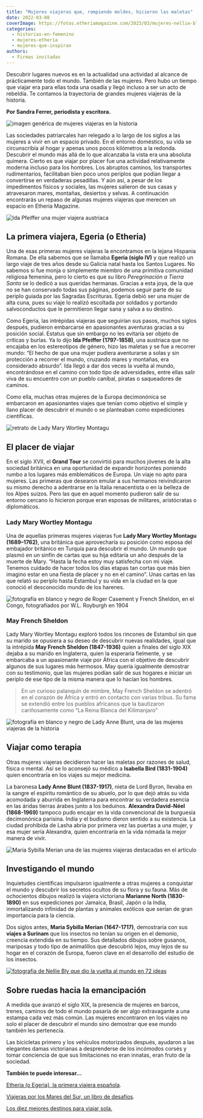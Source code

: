 ```yaml
---
title: "Mujeres viajeras que, rompiendo moldes, hicieron las maletas"
date: 2022-03-08
coverImage: https://fotos.etheriamagazine.com/2023/03/mujeres-nellie-bly-libro-viajeras.jpg
categories: 
  - historias-en-femenino
  - mujeres-etheria
  - mujeres-que-inspiran
authors: 
  - Firmas invitadas
---
```


Descubrir lugares nuevos es en la actualidad una actividad al alcance de prácticamente 
todo el mundo. También de las mujeres. Pero hubo un tiempo que viajar era para ellas 
toda una osadía y llegó incluso a ser un acto de rebeldía. Te contamos la trayectoria de 
grandes mujeres viajeras de la historia. 

**Por Sandra Ferrer, periodista y escritora.** 

![imagen genérica de mujeres viajeras en la historia](https://fotos.etheriamagazine.com/2022/03/mujeres-viajeras-historia-683x1024.jpg "Los viajes eran un auténtico desafío para la mujer de los siglos pasados.")

Las sociedades patriarcales han relegado a lo largo de los siglos a las mujeres a vivir 
en un espacio privado. En el entorno doméstico, su vida se circunscribía al hogar y 
apenas unos pocos kilómetros a la redonda. Descubrir el mundo más allá de lo que 
alcanzaba la vista era una absoluta quimera. Cierto es que viajar por placer fue una 
actividad relativamente moderna incluso para los hombres. Los abruptos caminos, los 
transportes rudimentarios, facilitaban bien poco unos periplos que podían llegar a 
convertirse en verdaderas pesadillas. Y aún así, a pesar de los impedimentos físicos y 
sociales, las mujeres salieron de sus casas y atravesaron mares, montañas, desiertos y 
selvas. A continuación encontrarás un repaso de algunas mujeres viajeras que merecen un 
espacio en Etheria Magazine. 

![Ida Pfeiffer una mujer viajera austriaca](https://fotos.etheriamagazine.com/2022/03/mujeres-viajeras-ida-pfeiffer.jpg "Ida Pfeiffer (1797-1858).")

## La primera viajera, Egeria (o Etheria)

Una de esas primeras mujeres viajeras la encontramos en la lejana Hispania Romana. De 
ella sabemos que se llamaba **Egeria (siglo IV)** y que realizó un largo viaje de tres 
años desde su Galicia natal hasta los Santos Lugares. No sabemos si fue monja o 
simplemente miembro de una primitiva comunidad religiosa femenina, pero lo cierto es que 
su libro _Peregrinación a Tierra Santa_ se lo dedicó a sus queridas hermanas. Gracias a 
esta joya, de la que no se han conservado todas sus páginas, podemos seguir parte de su 
periplo guiada por las Sagradas Escrituras. Egeria debió ser una mujer de alta cuna, 
pues su viaje lo realizó escoltada por soldados y portando salvoconductos que le 
permitieron llegar sana y salva a su destino. 

Como Egeria, las intrépidas viajeras que seguirían sus pasos, muchos siglos después, 
pudieron embarcarse en apasionantes aventuras gracias a su posición social. Estatus que 
sin embargo no les evitaría ser objeto de críticas y burlas. Ya lo dijo **Ida Pfeiffer 
(1797-1858)**, una austriaca que no encajaba en los estereotipos de género, hizo las 
maletas y se fue a recorrer mundo: “El hecho de que una mujer pudiera aventurarse a 
solas y sin protección a recorrer el mundo, cruzando mares y montañas, era considerado 
absurdo”. Ida llegó a dar dos veces la vuelta al mundo, encontrándose en el camino con 
todo tipo de adversidades, entre ellas salir viva de su encuentro con un pueblo caníbal, 
piratas o saqueadores de caminos. 

Como ella, muchas otras mujeres de la Europa decimonónica se embarcaron en apasionantes 
viajes que tenían como objetivo el simple y llano placer de descubrir el mundo o se 
planteaban como expediciones científicas. 

![retrato de Lady Mary Wortley Montagu](https://fotos.etheriamagazine.com/2022/03/mujeres-viajeras-Mary-Wortley-Montagu.jpg "Lady Mary Wortley Montagu (1689–1762).")

## El placer de viajar

En el siglo XVII, el **Grand Tour** se convirtió para muchos jóvenes de la alta sociedad 
británica en una oportunidad de expandir horizontes poniendo rumbo a los lugares más 
emblemáticos de Europa. Un viaje no apto para mujeres. Las primeras que desearon emular 
a sus hermanos reivindicaron su mismo derecho a adentrarse en la Italia renacentista o 
en la belleza de los Alpes suizos. Pero las que en aquel momento pudieron salir de su 
entorno cercano lo hicieron porque eran esposas de militares, aristócratas o 
diplomáticos. 

### Lady Mary Wortley Montagu

Una de aquellas primeras mujeres viajeras fue **Lady Mary Wortley Montagu (1689–1762)**, 
una británica que aprovecharía su posición como esposa del embajador británico en 
Turquía para descubrir el mundo. Un mundo que plasmó en un sinfín de cartas que su hija 
editaría un año después de la muerte de Mary. “Hasta la fecha estoy muy satisfecha con 
mi viaje. Tenemos cuidado de hacer todos los días etapas tan cortas que más bien imagino 
estar en una fiesta de placer y no en el camino”. Unas cartas en las que relató su 
periplo hasta Estambul y su vida en la ciudad en la que conoció el desconocido mundo de 
los harenes. 

![fotografía en blanco y negro de Roger Casement y French Sheldon, en el Congo, fotografiados por  W.L. Royburgh en 1904](https://fotos.etheriamagazine.com/2022/03/Roger-Casement-French-Sheldon.jpg "Roger Casement y May French Sheldon, en el Congo, fotografiados por W.L. Royburgh (1904).")

### May French Sheldon

Lady Mary Wortley Montagu exploró todos los rincones de Estambul sin que su marido se 
opusiera a su deseo de descubrir nuevas realidades, igual que la intrépida **May French 
Sheldon (1847-1936)** quien a finales del siglo XIX dejaba a su marido en Inglaterra, 
quien la esperaría fielmente, y se embarcaba a un apasionante viaje por África con el 
objetivo de descubrir algunos de sus lugares más hermosos. May quería igualmente 
demostrar con su testimonio, que las mujeres podían salir de sus hogares e iniciar un 
periplo de ese tipo de la misma manera que lo hacían los hombres. 

> En un curioso palanquín de mimbre, May French Sheldon se adentró en el corazón de África 
> y entró en contacto con varias tribus. Su fama se extendió entre los pueblos africanos 
> que la bautizaron cariñosamente como “La Reina Blanca del Kilimanjaro” 

![fotografía en blanco y negro de Lady Anne Blunt, una de las mujeres viajeras de la historia](https://fotos.etheriamagazine.com/2022/03/mujeres-viajeras-Lady-Anne.jpg "Lady Anne Blunt (1837-1917), nieta de Lord Byron.")

## Viajar como terapia

Otras mujeres viajeras decidieron hacer las maletas por razones de salud, física o 
mental. Así se lo aconsejó su médico a **Isabella Bird (1831-1904)** quien encontraría 
en los viajes su mejor medicina. 

La baronesa **Lady Anne Blunt (1837-1917)**, nieta de Lord Byron, llevaba en la sangre 
el espíritu romántico de su abuelo, por lo que dejó atrás su vida acomodada y aburrida 
en Inglaterra para encontrar su verdadera esencia en las áridas tierras árabes junto a 
los beduinos. **Alexandra David-Néel (1868-1969)** tampoco pudo encajar en la vida 
convencional de la burguesía decimonónica parisina. India y el budismo dieron sentido a 
su existencia. La ciudad prohibida de Lasha abría por primera vez las puertas a una 
mujer, y esa mujer sería Alexandra, quien encontraría en la vida nómada la mejor manera 
de vivir. 

![Maria Sybilla Merian una de las mujeres viajeras destacadas en el artículo](https://fotos.etheriamagazine.com/2022/03/mujeres-viajeras-Maria-Sibylla.jpg "Maria Sybilla Merian (1647-1717).")

## Investigando el mundo

Inquietudes científicas impulsaron igualmente a otras mujeres a conquistar el mundo y 
descubrir los secretos ocultos de su flora y su fauna. Más de ochocientos dibujos 
realizó la viajera victoriana **Marianne North (1830-1890)** en sus expediciones por 
Jamaica, Brasil, Japón o la India, inmortalizando infinidad de plantas y animales 
exóticos que serían de gran importancia para la ciencia. 

Dos siglos antes, **Maria Sybilla Merian (1647-1717)**, demostraría con sus **viajes a 
Surinam** que los insectos no tenían su origen en el demonio, creencia extendida en su 
tiempo. Sus detallados dibujos sobre gusanos, mariposas y todo tipo de animalillos que 
descubrió lejos, muy lejos de su hogar en el corazón de Europa, fueron clave en el 
desarrollo del estudio de los insectos. 

[![fotografia de Nellie Bly que dio la vuelta al mundo en 72 ideas](https://fotos.etheriamagazine.com/2022/03/nellie-bly-libro-viajeras.jpg "Nellie Bly (1864-1922), seudónimo de Elizabeth Cochrane. Viajera y escritora.")](https://historia.nationalgeographic.com.es/a/nellie-bly-pionera-periodismo-denuncia_15137)

## Sobre ruedas hacia la emancipación

A medida que avanzó el siglo XIX, la presencia de mujeres en barcos, trenes, caminos de 
todo el mundo pasaría de ser algo extravagante a una estampa cada vez más común. Las 
mujeres encontraron en los viajes no solo el placer de descubrir el mundo sino demostrar 
que ese mundo también les pertenecía. 

Las bicicletas primero y los vehículos motorizados después, ayudaron a las elegantes 
damas victorianas a desprenderse de los incómodos corsés y tomar conciencia de que sus 
limitaciones no eran innatas, eran fruto de la sociedad. 

**También te puede interesar...** 

[Etheria (o Egeria), la primera viajera 
española](https://etheriamagazine.com/2018/06/12/etheria-la-primera-viajera/). 

[Viajeras por los Mares del Sur, un libro de 
desafíos](https://etheriamagazine.com/2019/12/21/libro-viajeras-por-los-mares-del-sur/). 

[Los diez mejores destinos para viajar 
sola.](https://etheriamagazine.com/2020/12/17/10-destinos-seguros-para-viajar-sola-por-primera-vez/)
